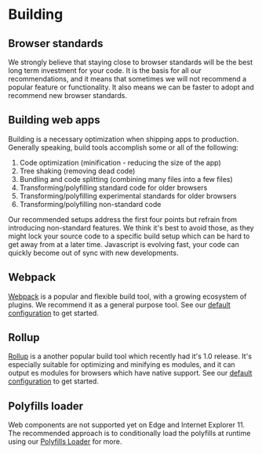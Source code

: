 # Building

## Browser standards
We strongly believe that staying close to browser standards will be the best long term investment for your code. It is the basis for all our recommendations, and it means that sometimes we will not recommend a popular feature or functionality. It also means we can be faster to adopt and recommend new browser standards.

## Building web apps
Building is a necessary optimization when shipping apps to production. Generally speaking, build tools accomplish some or all of the following:
1. Code optimization (minification - reducing the size of the app)
2. Tree shaking (removing dead code)
3. Bundling and code splitting (combining many files into a few files)
4. Transforming/polyfilling standard code for older browsers
5. Transforming/polyfilling experimental standards for older browsers
6. Transforming/polyfilling non-standard code

Our recommended setups address the first four points but refrain from introducing non-standard features. We think it's best to avoid those, as they might lock your source code to a specific build setup which can be hard to get away from at a later time. Javascript is evolving fast, your code can quickly become out of sync with new developments.

## Webpack
[Webpack](https://webpack.js.org/) is a popular and flexible build tool, with a growing ecosystem of plugins. We recommend it as a general purpose tool. See our [default configuration](/building/building-webpack.html) to get started.

## Rollup
[Rollup](https://rollupjs.org/) is a another popular build tool which recently had it's 1.0 release. It's especially suitable for optimizing and minifying es modules, and it can output es modules for browsers which have native support. See our [default configuration](/building/building-rollup.html) to get started.

## Polyfills loader
Web components are not supported yet on Edge and Internet Explorer 11. The recommended approach is to conditionally load the polyfills at runtime using our [Polyfills Loader](/building/polyfills-loader.html) for more.
